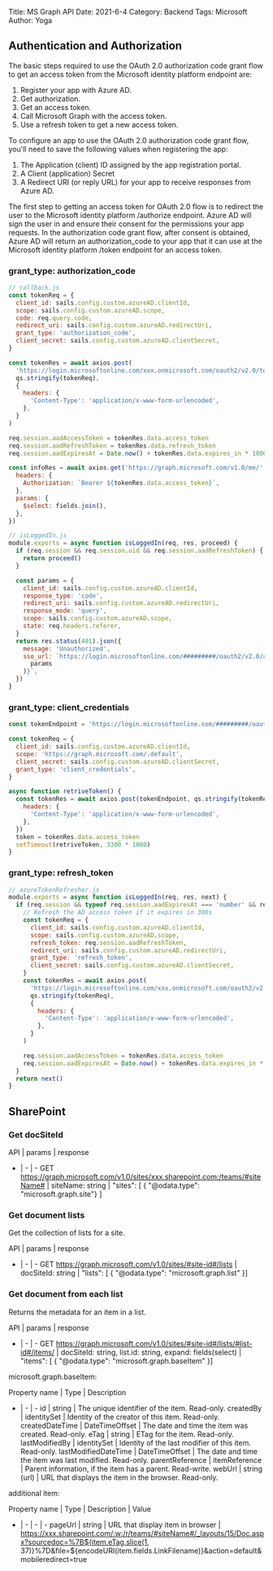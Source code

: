 Title: MS Graph API
Date: 2021-6-4
Category: Backend
Tags: Microsoft
Author: Yoga

## Authentication and Authorization
The basic steps required to use the OAuth 2.0 authorization code grant flow to get an access token from the Microsoft identity platform endpoint are:

1. Register your app with Azure AD.
2. Get authorization.
3. Get an access token.
4. Call Microsoft Graph with the access token.
5. Use a refresh token to get a new access token.

To configure an app to use the OAuth 2.0 authorization code grant flow, you'll need to save the following values when registering the app:

1. The Application (client) ID assigned by the app registration portal.
2. A Client (application) Secret
3. A Redirect URI (or reply URL) for your app to receive responses from Azure AD.

The first step to getting an access token for OAuth 2.0 flow is to redirect the user to the Microsoft identity platform /authorize endpoint. Azure AD will sign the user in and ensure their consent for the permissions your app requests. In the authorization code grant flow, after consent is obtained, Azure AD will return an authorization_code to your app that it can use at the Microsoft identity platform /token endpoint for an access token.

### grant_type: authorization_code

```js
// callback.js
const tokenReq = {
  client_id: sails.config.custom.azureAD.clientId,
  scope: sails.config.custom.azureAD.scope,
  code: req.query.code,
  redirect_uri: sails.config.custom.azureAD.redirectUri,
  grant_type: 'authorization_code',
  client_secret: sails.config.custom.azureAD.clientSecret,
}

const tokenRes = await axios.post(
  'https://login.microsoftonline.com/xxx.onmicrosoft.com/oauth2/v2.0/token',
  qs.stringify(tokenReq),
  {
    headers: {
      'Content-Type': 'application/x-www-form-urlencoded',
    },
  }
)

req.session.aadAccessToken = tokenRes.data.access_token
req.session.aadRefreshToken = tokenRes.data.refresh_token
req.session.aadExpiresAt = Date.now() + tokenRes.data.expires_in * 1000

const infoRes = await axios.get('https://graph.microsoft.com/v1.0/me/', {
  headers: {
    Authorization: `Bearer ${tokenRes.data.access_token}`,
  },
  params: {
    $select: fields.join(),
  },
})
```

```js
// isLoggedIn.js
module.exports = async function isLoggedIn(req, res, proceed) {
  if (req.session && req.session.uid && req.session.aadRefreshToken) {
    return proceed()
  }

  const params = {
    client_id: sails.config.custom.azureAD.clientId,
    response_type: 'code',
    redirect_uri: sails.config.custom.azureAD.redirectUri,
    response_mode: 'query',
    scope: sails.config.custom.azureAD.scope,
    state: req.headers.referer,
  }
  return res.status(401).json({
    message: 'Unauthorized',
    sso_url: `https://login.microsoftonline.com/#########/oauth2/v2.0/authorize?${qs.stringify(
      params
    )}`,
  })
}
```

### grant_type: client_credentials

```js
const tokenEndpoint = 'https://login.microsoftonline.com/#########/oauth2/v2.0/token'

const tokenReq = {
  client_id: sails.config.custom.azureAD.clientId,
  scope: 'https://graph.microsoft.com/.default',
  client_secret: sails.config.custom.azureAD.clientSecret,
  grant_type: 'client_credentials',
}

async function retriveToken() {
  const tokenRes = await axios.post(tokenEndpoint, qs.stringify(tokenReq), {
    headers: {
      'Content-Type': 'application/x-www-form-urlencoded',
    },
  })
  token = tokenRes.data.access_token
  setTimeout(retriveToken, 3300 * 1000)
}
```

### grant_type: refresh_token

```js
// azureTokenRefresher.js
module.exports = async function isLoggedIn(req, res, next) {
  if (req.session && typeof req.session.aadExpiresAt === 'number' && req.session.aadExpiresAt < Date.now() + 300000) {
    // Refresh the AD access token if it expires in 300s
    const tokenReq = {
      client_id: sails.config.custom.azureAD.clientId,
      scope: sails.config.custom.azureAD.scope,
      refresh_token: req.session.aadRefreshToken,
      redirect_uri: sails.config.custom.azureAD.redirectUri,
      grant_type: 'refresh_token',
      client_secret: sails.config.custom.azureAD.clientSecret,
    }
    const tokenRes = await axios.post(
      'https://login.microsoftonline.com/xxx.onmicrosoft.com/oauth2/v2.0/token',
      qs.stringify(tokenReq),
      {
        headers: {
          'Content-Type': 'application/x-www-form-urlencoded',
        },
      }
    )

    req.session.aadAccessToken = tokenRes.data.access_token
    req.session.aadExpiresAt = Date.now() + tokenRes.data.expires_in * 1000
  }
  return next()
}
```

## SharePoint

### Get docSiteId

API | params | response  
- | - | -
GET https://graph.microsoft.com/v1.0/sites/xxx.sharepoint.com:/teams/#siteName# | siteName: string | "sites": [ { "@odata.type": "microsoft.graph.site"} ]

### Get document lists

Get the collection of lists for a site.

API | params | response  
- | - | -
GET https://graph.microsoft.com/v1.0/sites/#site-id#/lists | docSiteId: string | "lists": [ { "@odata.type": "microsoft.graph.list" }]

### Get document from each list

Returns the metadata for an item in a list.

API | params | response  
- | - | -
GET https://graph.microsoft.com/v1.0/sites/#site-id#/lists/#list-id#/items/ | docSiteId: string, list.id: string, expand: fields(select) | "items": [ { "@odata.type": "microsoft.graph.baseItem" }]


microsoft.graph.baseItem:

Property name | Type | Description
- | - | -
id | string | The unique identifier of the item. Read-only.
createdBy | identitySet | Identity of the creator of this item. Read-only.
createdDateTime | DateTimeOffset | The date and time the item was created. Read-only.
eTag | string | ETag for the item. Read-only.
lastModifiedBy | identitySet | Identity of the last modifier of this item. Read-only.
lastModifiedDateTime | DateTimeOffset | The date and time the item was last modified. Read-only.
parentReference | itemReference | Parent information, if the item has a parent. Read-write.
webUrl | string (url) | URL that displays the item in the browser. Read-only.

additional item:

Property name | Type | Description | Value
- | - | - | -
pageUrl | string | URL that display item in browser | https://xxx.sharepoint.com/:w:/r/teams/#siteName#/_layouts/15/Doc.aspx?sourcedoc=%7B${item.eTag.slice(1, 37)}%7D&file=${encodeURI(item.fields.LinkFilename)}&action=default&mobileredirect=true



